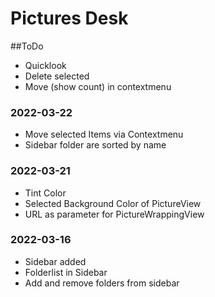 #  Pictures Desk

##ToDo
- Quicklook
- Delete selected
- Move (show count) in contextmenu

### 2022-03-22
- Move selected Items via Contextmenu
- Sidebar folder are sorted by name

### 2022-03-21
- Tint Color
- Selected Background Color of PictureView
- URL as parameter for PictureWrappingView

### 2022-03-16
- Sidebar added
- Folderlist in Sidebar
- Add and remove folders from sidebar

